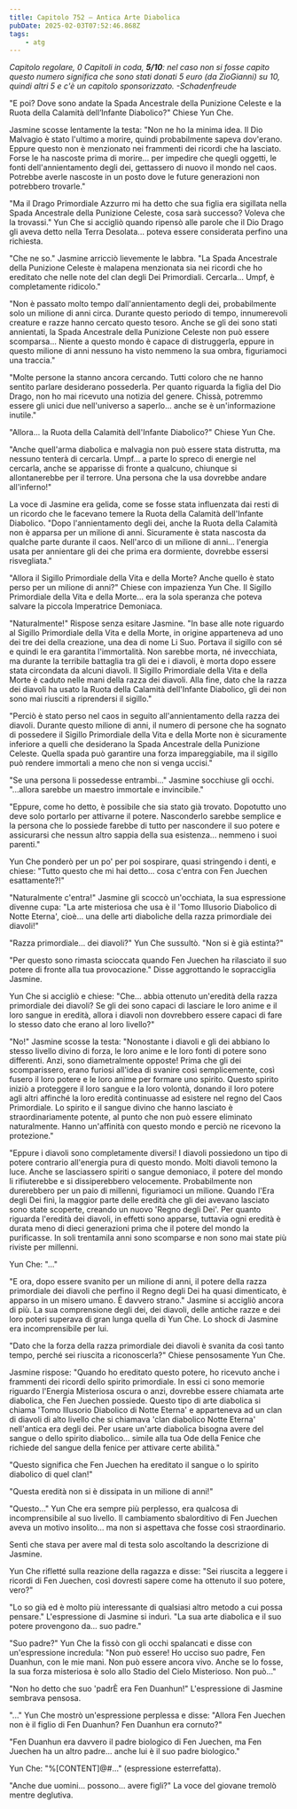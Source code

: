 ```yaml
---
title: Capitolo 752 – Antica Arte Diabolica
pubDate: 2025-02-03T07:52:46.868Z
tags:
    - atg
---
```



<em>Capitolo regolare, 0 Capitoli in coda,</em>
<em><strong>5/10</strong>: nel caso non si fosse capito questo numero significa che sono stati donati 5 euro (da ZioGianni) su 10, quindi altri 5 e c'è un capitolo sponsorizzato.</em>
<em>-Schadenfreude</em>


"E poi? Dove sono andate la Spada Ancestrale della Punizione Celeste e la Ruota della Calamità dell’Infante Diabolico?" Chiese Yun Che.


Jasmine scosse lentamente la testa: "Non ne ho la minima idea. Il Dio Malvagio è stato l'ultimo a morire, quindi probabilmente sapeva dov'erano. Eppure questo non è menzionato nei frammenti dei ricordi che ha lasciato. Forse le ha nascoste prima di morire... per impedire che quegli oggetti, le fonti dell'annientamento degli dei, gettassero di nuovo il mondo nel caos. Potrebbe averle nascoste in un posto dove le future generazioni non potrebbero trovarle."


"Ma il Drago Primordiale Azzurro mi ha detto che sua figlia era sigillata nella Spada Ancestrale della Punizione Celeste, cosa sarà successo? Voleva che la trovassi." Yun Che si accigliò quando ripensò alle parole che il Dio Drago gli aveva detto nella Terra Desolata... poteva essere considerata perfino una richiesta.


"Che ne so." Jasmine arricciò lievemente le labbra. "La Spada Ancestrale della Punizione Celeste è malapena menzionata sia nei ricordi che ho ereditato che nelle note del clan degli Dei Primordiali. Cercarla... Umpf, è completamente ridicolo."


"Non è passato molto tempo dall'annientamento degli dei, probabilmente solo un milione di anni circa. Durante questo periodo di tempo, innumerevoli creature e razze hanno cercato questo tesoro. Anche se gli dei sono stati annientati, la Spada Ancestrale della Punizione Celeste non può essere scomparsa... Niente a questo mondo è capace di distruggerla, eppure in questo milione di anni nessuno ha visto nemmeno la sua ombra, figuriamoci una traccia."


"Molte persone la stanno ancora cercando. Tutti coloro che ne hanno sentito parlare desiderano possederla. Per quanto riguarda la figlia del Dio Drago, non ho mai ricevuto una notizia del genere. Chissà, potremmo essere gli unici due nell'universo a saperlo... anche se è un'informazione inutile."


"Allora... la Ruota della Calamità dell'Infante Diabolico?" Chiese Yun Che.


"Anche quell'arma diabolica e malvagia non può essere stata distrutta, ma nessuno tenterà di cercarla. Umpf... a parte lo spreco di energie nel cercarla, anche se apparisse di fronte a qualcuno, chiunque si allontanerebbe per il terrore. Una persona che la usa dovrebbe andare all'inferno!"


La voce di Jasmine era gelida, come se fosse stata influenzata dai resti di un ricordo che le facevano temere la Ruota della Calamità dell'Infante Diabolico. "Dopo l'annientamento degli dei, anche la Ruota della Calamità non è apparsa per un milione di anni. Sicuramente è stata nascosta da qualche parte durante il caos. Nell'arco di un milione di anni... l'energia usata per annientare gli dei che prima era dormiente, dovrebbe essersi risvegliata."


"Allora il Sigillo Primordiale della Vita e della Morte? Anche quello è stato perso per un milione di anni?" Chiese con impazienza Yun Che. Il Sigillo Primordiale della Vita e della Morte... era la sola speranza che poteva salvare la piccola Imperatrice Demoniaca.


"Naturalmente!" Rispose senza esitare Jasmine. "In base alle note riguardo al Sigillo Primordiale della Vita e della Morte, in origine apparteneva ad uno dei tre dei della creazione, una dea di nome Li Suo. Portava il sigillo con sé e quindi le era garantita l'immortalità. Non sarebbe morta, né invecchiata, ma durante la terribile battaglia tra gli dei e i diavoli, è morta dopo essere stata circondata da alcuni diavoli. Il Sigillo Primordiale della Vita e della Morte è caduto nelle mani della razza dei diavoli. Alla fine, dato che la razza dei diavoli ha usato la Ruota della Calamità dell'Infante Diabolico, gli dei non sono mai riusciti a riprendersi il sigillo."


"Perciò è stato perso nel caos in seguito all'annientamento della razza dei diavoli. Durante questo milione di anni, il numero di persone che ha sognato di possedere il Sigillo Primordiale della Vita e della Morte non è sicuramente inferiore a quelli che desiderano la Spada Ancestrale della Punizione Celeste. Quella spada può garantire una forza impareggiabile, ma il sigillo può rendere immortali a meno che non si venga uccisi."


"Se una persona li possedesse entrambi..." Jasmine socchiuse gli occhi. "...allora sarebbe un maestro immortale e invincibile."


"Eppure, come ho detto, è possibile che sia stato già trovato. Dopotutto uno deve solo portarlo per attivarne il potere. Nasconderlo sarebbe semplice e la persona che lo possiede farebbe di tutto per nascondere il suo potere e assicurarsi che nessun altro sappia della sua esistenza... nemmeno i suoi parenti."


Yun Che ponderò per un po' per poi sospirare, quasi stringendo i denti, e chiese: "Tutto questo che mi hai detto... cosa c'entra con Fen Juechen esattamente?!"


"Naturalmente c'entra!" Jasmine gli scoccò un'occhiata, la sua espressione divenne cupa: "La arte misteriosa che usa è il 'Tomo Illusorio Diabolico di Notte Eterna', cioè... una delle arti diaboliche della razza primordiale dei diavoli!"


"Razza primordiale... dei diavoli?" Yun Che sussultò. "Non si è già estinta?"


"Per questo sono rimasta scioccata quando Fen Juechen ha rilasciato il suo potere di fronte alla tua provocazione." Disse aggrottando le sopracciglia Jasmine.


Yun Che si accigliò e chiese: "Che... abbia ottenuto un'eredità della razza primordiale dei diavoli? Se gli dei sono capaci di lasciare le loro anime e il loro sangue in eredità, allora i diavoli non dovrebbero essere capaci di fare lo stesso dato che erano al loro livello?"


"No!" Jasmine scosse la testa: "Nonostante i diavoli e gli dei abbiano lo stesso livello divino di forza, le loro anime e le loro fonti di potere sono differenti. Anzi, sono diametralmente opposte! Prima che gli dei scomparissero, erano furiosi all'idea di svanire così semplicemente, così fusero il loro potere e le loro anime per formare uno spirito. Questo spirito iniziò a proteggere il loro sangue e la loro volontà, donando il loro potere agli altri affinché la loro eredità continuasse ad esistere nel regno del Caos Primordiale. Lo spirito e il sangue divino che hanno lasciato è straordinariamente potente, al punto che non può essere eliminato naturalmente. Hanno un'affinità con questo mondo e perciò ne ricevono la protezione."


"Eppure i diavoli sono completamente diversi! I diavoli possiedono un tipo di potere contrario all'energia pura di questo mondo. Molti diavoli temono la luce. Anche se lasciassero spiriti o sangue demoniaco, il potere del mondo li rifiuterebbe e si dissiperebbero velocemente. Probabilmente non durerebbero per un paio di millenni, figuriamoci un milione. Quando l'Era degli Dei finì, la maggior parte delle eredità che gli dei avevano lasciato sono state scoperte, creando un nuovo 'Regno degli Dei'. Per quanto riguarda l'eredità dei diavoli, in effetti sono apparse, tuttavia ogni eredità è durata meno di dieci generazioni prima che il potere del mondo la purificasse. In soli trentamila anni sono scomparse e non sono mai state più riviste per millenni.


Yun Che: "..."


"E ora, dopo essere svanito per un milione di anni, il potere della razza primordiale dei diavoli che perfino il Regno degli Dei ha quasi dimenticato, è apparso in un misero umano. È davvero strano." Jasmine si accigliò ancora di più. La sua comprensione degli dei, dei diavoli, delle antiche razze e dei loro poteri superava di gran lunga quella di Yun Che. Lo shock di Jasmine era incomprensibile per lui.


"Dato che la forza della razza primordiale dei diavoli è svanita da così tanto tempo, perché sei riuscita a riconoscerla?" Chiese pensosamente Yun Che.


Jasmine rispose: "Quando ho ereditato questo potere, ho ricevuto anche i frammenti dei ricordi dello spirito primordiale. In essi ci sono memorie riguardo l'Energia Misteriosa oscura o anzi, dovrebbe essere chiamata arte diabolica, che Fen Juechen possiede. Questo tipo di arte diabolica si chiama 'Tomo Illusorio Diabolico di Notte Eterna' e apparteneva ad un clan di diavoli di alto livello che si chiamava 'clan diabolico Notte Eterna' nell'antica era degli dei. Per usare un'arte diabolica bisogna avere del sangue o dello spirito diabolico... simile alla tua Ode della Fenice che richiede del sangue della fenice per attivare certe abilità."


"Questo significa che Fen Juechen ha ereditato il sangue o lo spirito diabolico di quel clan!"


"Questa eredità non si è dissipata in un milione di anni!"


"Questo..." Yun Che era sempre più perplesso, era qualcosa di incomprensibile al suo livello. Il cambiamento sbalorditivo di Fen Juechen aveva un motivo insolito... ma non si aspettava che fosse così straordinario.


Sentì che stava per avere mal di testa solo ascoltando la descrizione di Jasmine.


Yun Che rifletté sulla reazione della ragazza e disse: "Sei riuscita a leggere i ricordi di Fen Juechen, così dovresti sapere come ha ottenuto il suo potere, vero?"


"Lo so già ed è molto più interessante di qualsiasi altro metodo a cui possa pensare." L'espressione di Jasmine si indurì. "La sua arte diabolica e il suo potere provengono da... suo padre."


"Suo padre?" Yun Che la fissò con gli occhi spalancati e disse con un'espressione incredula: "Non può essere! Ho ucciso suo padre, Fen Duanhun, con le mie mani. Non può essere ancora vivo. Anche se lo fosse, la sua forza misteriosa è solo allo Stadio del Cielo Misterioso. Non può..."


"Non ho detto che suo 'padrÈ era Fen Duanhun!" L'espressione di Jasmine sembrava pensosa.


"..." Yun Che mostrò un'espressione perplessa e disse: "Allora Fen Juechen non è il figlio di Fen Duanhun? Fen Duanhun era cornuto?"


"Fen Duanhun era davvero il padre biologico di Fen Juechen, ma Fen Juechen ha un altro padre... anche lui è il suo padre biologico."


Yun Che: "%[CONTENT]@#..." (espressione esterrefatta).


"Anche due uomini... possono... avere figli?" La voce del giovane tremolò mentre deglutiva.
                                


                                



